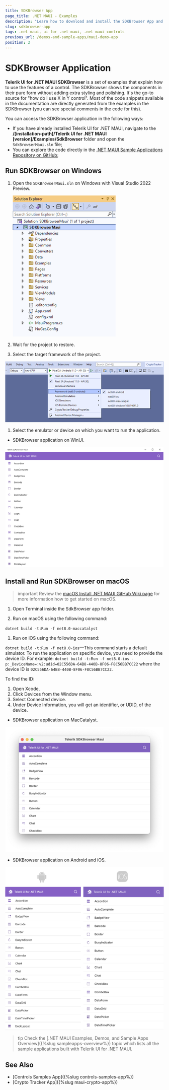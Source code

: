```yaml
---
title: SDKBrowser App
page_title: .NET MAUI - Examples
description: "Learn how to download and install the SDKBrowser App and check out the Telerik UI for .NET MAUI controls library."
slug: sdkbrowser-app
tags: .net maui, ui for .net maui, .net maui controls
previous_url: /demos-and-sample-apps/maui-demo-app
position: 2
---
```


# SDKBrowser Application

**Telerik UI for .NET MAUI SDKBrowser** is a set of examples that explain how to use the features of a control. The SDKBrowser shows the components in their pure form without adding extra styling and polishing. It's the go-to source for "how do I use X in Y control". Most of the code snippets available in the documentation are directly generated from the examples in the SDKBrowser (you can see special comments in the code for this).

You can access the SDKBrowser application in the following ways:

* If you have already installed Telerik UI for .NET MAUI, navigate to the **/[installation-path]/Telerik UI for .NET MAUI [version]/Examples/SdkBrowser** folder and open the `SdkBrowserMaui.sln` file;
* You can explore the code directly in the [.NET MAUI Sample Applications Repository on GitHub](https://github.com/telerik/maui-samples/tree/main/Samples/SdkBrowser);

## Run SDKBrowser on Windows

1. Open the `SDKBrowserMaui.sln` on Windows with Visual Studio 2022 Preview.

   ![Telerik UI Maui SDKBrowser Maui App VS Code](images/sdkmaui-structure.png)

1. Wait for the project to restore.

1. Select the target framework of the project.

  ![Telerik UI .NET MAUI SdkBrowserMaui App](images/sampleapps-visual-studio.png)

1. Select the emulator or device on which you want to run the application.

 * SDKBrowser application on WinUI.

  ![Telerik UI for .NET MAUI SDKBrowser App WinUI](images/sdkbrowser-winui.png)
		
## Install and Run SDKBrowser on macOS

>important Review the [macOS Install .NET MAUI GitHub Wiki page](https://github.com/dotnet/maui/wiki/macOS-Install) for more information how to get started on macOS. 

1. Open Terminal inside the SdkBrowser app folder.

1. Run on macOS using the following command:

 `dotnet build -t:Run -f net8.0-maccatalyst`
 
1. Run on iOS using the following command:

 `dotnet build -t:Run -f net8.0-ios`&mdash;This command starts a default simulator. To run the application on specific device, you need to provide the device ID. For example: `dotnet build -t:Run -f net8.0-ios -p:_DeviceName=:v2:udid=02C556DA-64B8-440B-8F06-F8C56BB7CC22` where the device ID is `02C556DA-64B8-440B-8F06-F8C56BB7CC22`. 

 To find the ID: 
  1. Open Xcode, 
  2. Click Devices from the Window menu. 
  3. Select Connected device. 
  4. Under Device Information, you will get an identifier, or UDID, of the device. 
 
 * SDKBrowser application on MacCatalyst.

  ![Telerik UI for .NET MAUI SDKBrowser App MacCatalyst](images/demo-macos.png)

 * SDKBrowser application on Android and iOS.

  ![Telerik UI for .NET MAUI SDKBrowser App Android iOS](images/sdk-mobile.png)

>tip Check the [.NET MAUI Examples, Demos, and Sample Apps Overview]({%slug sampleapps-overview%}) topic which lists all the sample applications built with Telerik UI for .NET MAUI.

## See Also

- [Controls Samples App]({%slug controls-samples-app%})
- [Crypto Tracker App]({%slug maui-crypto-app%})